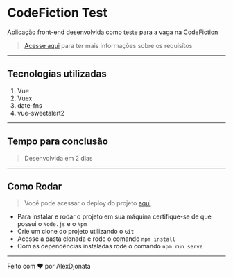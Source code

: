 # CodeFiction Test

Aplicação front-end desenvolvida como teste para a vaga na CodeFiction

> [Acesse aqui](https://github.com/adjonata/code-fiction-test/blob/main/Descri%C3%A7%C3%A3o.pdf) para ter mais informações sobre os requisítos

---

## Tecnologias utilizadas
1. Vue
2. Vuex
3. date-fns
4. vue-sweetalert2

---

## Tempo para conclusão
> Desenvolvida em 2 dias

---

## Como Rodar
> Você pode acessar o deploy do projeto [aqui](https://alex-code-fiction.netlify.app/auth)

* Para instalar e rodar o projeto em sua máquina certifique-se de que possui o `Node.js` e o `Npm`
* Crie um clone do projeto utilizando o `Git`
* Acesse a pasta clonada e rode o comando `npm install`
* Com as dependências instaladas rode o comando `npm run serve`

---

Feito com ♥ por AlexDjonata
